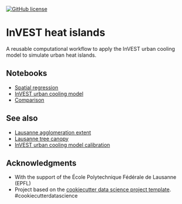 [![GitHub license](https://img.shields.io/github/license/martibosch/invest-heat-islands.svg)](https://github.com/martibosch/invest-heat-islands/blob/master/LICENSE)

# InVEST heat islands

A reusable computational workflow to apply the InVEST urban cooling model to simulate urban heat islands.

## Notebooks

* [Spatial regression](https://github.com/martibosch/invest-heat-islands/blob/master/notebooks/spatial-regression.ipynb)
* [InVEST urban cooling model](https://github.com/martibosch/invest-heat-islands/blob/master/notebooks/invest-urban-cooling-model.ipynb)
* [Comparison](https://github.com/martibosch/invest-heat-islands/blob/master/notebooks/comparison.ipynb)

## See also

* [Lausanne agglomeration extent](https://github.com/martibosch/lausanne-agglom-extent)
* [Lausanne tree canopy](https://github.com/martibosch/lausanne-tree-canopy)
* [InVEST urban cooling model calibration](https://github.com/martibosch/invest-ucm-calibration)

## Acknowledgments

* With the support of the École Polytechnique Fédérale de Lausanne (EPFL)
* Project based on the [cookiecutter data science project template](https://drivendata.github.io/cookiecutter-data-science). #cookiecutterdatascience
